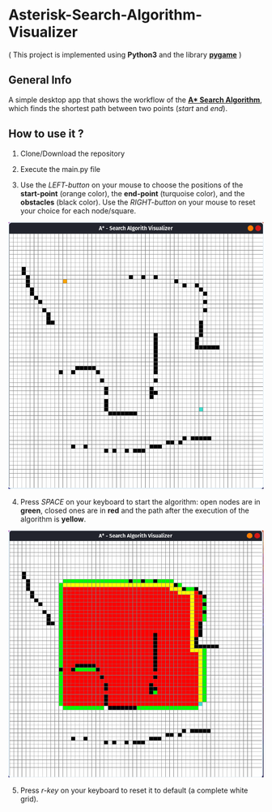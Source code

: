 # Asterisk-Search-Algorithm-Visualizer

(  This project is implemented using **Python3** and the library [**pygame**](https://www.pygame.org/news)  )

## General Info

A simple desktop app that shows the workflow of the [__A* Search Algorithm__](https://theory.stanford.edu/~amitp/GameProgramming/AStarComparison.html), which finds the shortest path between two points (_start_ and _end_).

## How to use it ?

1. Clone/Download the repository

2. Execute the main.py file

3. Use the *LEFT-button* on your mouse to choose the positions of the **start-point** (orange color), the **end-point** (turquoise color), and the **obstacles** (black color).
Use the *RIGHT-button* on your mouse to reset your choice for each node/square.


![](screenshots/s1.png)


4. Press *SPACE* on your keyboard to start the algorithm: open nodes are in **green**, closed ones are in **red** and the path after the execution of the algorithm is **yellow**.


![](screenshots/s2.png)


5. Press *r-key* on your keyboard to reset it to default (a complete white grid).
